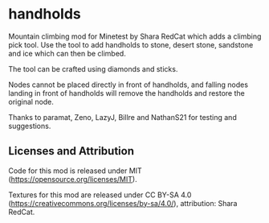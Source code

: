 handholds
===

Mountain climbing mod for Minetest by Shara RedCat which adds a climbing pick tool. Use the tool to add handholds to stone, desert stone, sandstone and ice which can then be climbed.

The tool can be crafted using diamonds and sticks. 

Nodes cannot be placed directly in front of handholds, and falling nodes landing in front of handholds will remove the handholds and restore the original node.

Thanks to paramat, Zeno, LazyJ, Billre and NathanS21 for testing and suggestions.


Licenses and Attribution 
-----------------------

Code for this mod is released under MIT (https://opensource.org/licenses/MIT).

Textures for this mod are released under CC BY-SA 4.0 (https://creativecommons.org/licenses/by-sa/4.0/), attribution: Shara RedCat.
